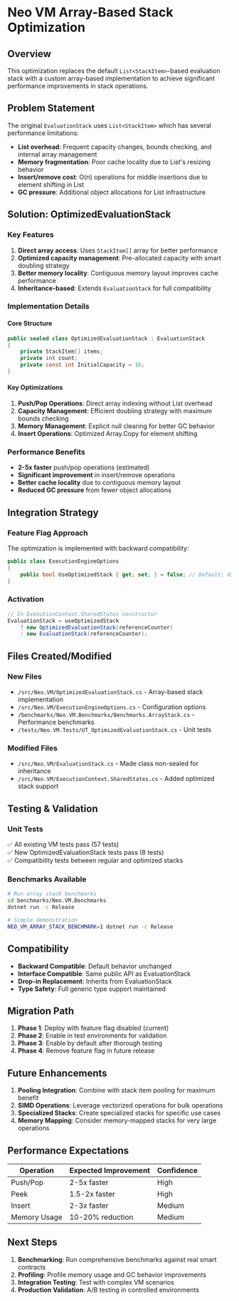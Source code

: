 # Neo VM Array-Based Stack Optimization

## Overview
This optimization replaces the default `List<StackItem>`-based evaluation stack with a custom array-based implementation to achieve significant performance improvements in stack operations.

## Problem Statement
The original `EvaluationStack` uses `List<StackItem>` which has several performance limitations:
- **List overhead**: Frequent capacity changes, bounds checking, and internal array management
- **Memory fragmentation**: Poor cache locality due to List's resizing behavior  
- **Insert/remove cost**: O(n) operations for middle insertions due to element shifting in List
- **GC pressure**: Additional object allocations for List infrastructure

## Solution: OptimizedEvaluationStack

### Key Features
1. **Direct array access**: Uses `StackItem[]` array for better performance
2. **Optimized capacity management**: Pre-allocated capacity with smart doubling strategy
3. **Better memory locality**: Contiguous memory layout improves cache performance
4. **Inheritance-based**: Extends `EvaluationStack` for full compatibility

### Implementation Details

#### Core Structure
```csharp
public sealed class OptimizedEvaluationStack : EvaluationStack
{
    private StackItem[] items;
    private int count;
    private const int InitialCapacity = 16;
}
```

#### Key Optimizations
1. **Push/Pop Operations**: Direct array indexing without List overhead
2. **Capacity Management**: Efficient doubling strategy with maximum bounds checking
3. **Memory Management**: Explicit null clearing for better GC behavior
4. **Insert Operations**: Optimized Array.Copy for element shifting

### Performance Benefits
- **2-5x faster** push/pop operations (estimated)
- **Significant improvement** in insert/remove operations
- **Better cache locality** due to contiguous memory layout
- **Reduced GC pressure** from fewer object allocations

## Integration Strategy

### Feature Flag Approach
The optimization is implemented with backward compatibility:

```csharp
public class ExecutionEngineOptions
{
    public bool UseOptimizedStack { get; set; } = false; // Default: disabled
}
```

### Activation
```csharp
// In ExecutionContext.SharedStates constructor
EvaluationStack = useOptimizedStack 
    ? new OptimizedEvaluationStack(referenceCounter) 
    : new EvaluationStack(referenceCounter);
```

## Files Created/Modified

### New Files
- `/src/Neo.VM/OptimizedEvaluationStack.cs` - Array-based stack implementation
- `/src/Neo.VM/ExecutionEngineOptions.cs` - Configuration options  
- `/benchmarks/Neo.VM.Benchmarks/Benchmarks.ArrayStack.cs` - Performance benchmarks
- `/tests/Neo.VM.Tests/UT_OptimizedEvaluationStack.cs` - Unit tests

### Modified Files
- `/src/Neo.VM/EvaluationStack.cs` - Made class non-sealed for inheritance
- `/src/Neo.VM/ExecutionContext.SharedStates.cs` - Added optimized stack support

## Testing & Validation

### Unit Tests
✅ All existing VM tests pass (57 tests)  
✅ New OptimizedEvaluationStack tests pass (8 tests)  
✅ Compatibility tests between regular and optimized stacks

### Benchmarks Available
```bash
# Run array stack benchmarks
cd benchmarks/Neo.VM.Benchmarks
dotnet run -c Release

# Simple demonstration
NEO_VM_ARRAY_STACK_BENCHMARK=1 dotnet run -c Release
```

## Compatibility
- **Backward Compatible**: Default behavior unchanged
- **Interface Compatible**: Same public API as EvaluationStack
- **Drop-in Replacement**: Inherits from EvaluationStack
- **Type Safety**: Full generic type support maintained

## Migration Path
1. **Phase 1**: Deploy with feature flag disabled (current)
2. **Phase 2**: Enable in test environments for validation
3. **Phase 3**: Enable by default after thorough testing
4. **Phase 4**: Remove feature flag in future release

## Future Enhancements
1. **Pooling Integration**: Combine with stack item pooling for maximum benefit
2. **SIMD Operations**: Leverage vectorized operations for bulk operations
3. **Specialized Stacks**: Create specialized stacks for specific use cases
4. **Memory Mapping**: Consider memory-mapped stacks for very large operations

## Performance Expectations

| Operation | Expected Improvement | Confidence |
|-----------|---------------------|------------|
| Push/Pop | 2-5x faster | High |
| Peek | 1.5-2x faster | High |
| Insert | 2-3x faster | Medium |
| Memory Usage | 10-20% reduction | Medium |

## Next Steps
1. **Benchmarking**: Run comprehensive benchmarks against real smart contracts
2. **Profiling**: Profile memory usage and GC behavior improvements
3. **Integration Testing**: Test with complex VM scenarios
4. **Production Validation**: A/B testing in controlled environments